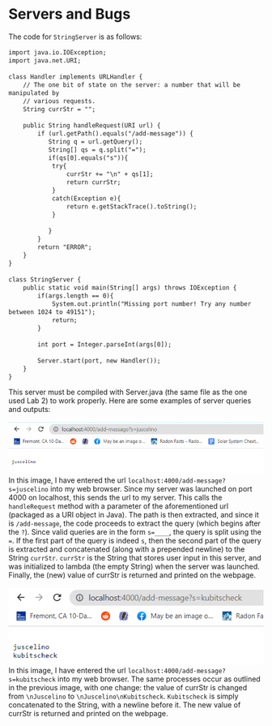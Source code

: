 # Servers and Bugs

The code for `StringServer` is as follows:  
```
import java.io.IOException;
import java.net.URI;

class Handler implements URLHandler {
    // The one bit of state on the server: a number that will be manipulated by
    // various requests.
    String currStr = "";

    public String handleRequest(URI url) {
        if (url.getPath().equals("/add-message")) {
           String q = url.getQuery();
           String[] qs = q.split("=");
           if(qs[0].equals("s")){
            try{
                currStr += "\n" + qs[1];
                return currStr;
            }
            catch(Exception e){
                return e.getStackTrace().toString();
            }
                
           }
        }
        return "ERROR";
    }
}

class StringServer {
    public static void main(String[] args) throws IOException {
        if(args.length == 0){
            System.out.println("Missing port number! Try any number between 1024 to 49151");
            return;
        }

        int port = Integer.parseInt(args[0]);

        Server.start(port, new Handler());
    }
}
```  
This server must be compiled with Server.java (the same file as the one used Lab 2) to work properly. Here are some examples of server queries and outputs:  
<br>
![image](sc1.PNG)  
In this image, I have entered the url `localhost:4000/add-message?s=juscelino` into my web browser. Since my server was launched on port 4000 on localhost, this sends the url to my server. This calls the `handleRequest` method with a parameter of the aforementioned url (packaged as a URI object in Java). The path is then extracted, and since it is `/add-message`, the code proceeds to extract the query (which begins after the `?`). Since valid queries are in the form `s=____`, the query is split using the `=`. If the first part of the query is indeed `s`, then the second part of the query is extracted and concatenated (along with a prepended newline) to the String `currStr`. `currStr` is the String that stores user input in this server, and was initialized to lambda (the empty String) when the server was launched. Finally, the (new) value of currStr is returned and printed on the webpage.  
<br>
![image](sc2.PNG)
In this image, I have entered the url `localhost:4000/add-message?s=kubitscheck` into my web browser. The same processes occur as outlined in the previous image, with one change: the value of currStr is changed from `\nJuscelino` to `\nJuscelino\nKubitscheck`. `Kubitscheck` is simply concatenated to the String, with a newline before it. The new value of currStr is returned and printed on the webpage.
<br><br><br>


